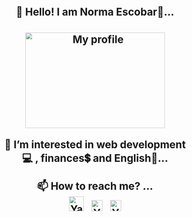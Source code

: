 <h1 align="center" text-align = "center">👋 Hello! I am Norma Escobar💛...<h1>
 <div align="center">
 <img src="https://i.imgur.com/Xlvm7IJ.png" alt="My profile" width="380px" height="260px">
 </div>

<p align="center">👀 I’m interested in web development💻 , finances💲 and English📙...<p>
<p align="center">📫 How to reach me? ...
<br><a href="https://twitter.com/Yami_Diaz_896"><img src="https://cdn.worldvectorlogo.com/logos/twitter-6.svg" title="Twitter" alt="Yamileth Díaz profile" width="40"/></a>
&ensp;<a href="https://www.linkedin.com/in/yamileth-d%C3%ADaz-107246205/"><img src="https://cdn.worldvectorlogo.com/logos/linkedin-icon-2.svg" title="Linkedin" alt="Yamileth Díaz Linkedin account" width="30"/></a>
&ensp;<a href="https://www.facebook.com/profile.php?id=100054517436718" target="blank"><img src="https://raw.githubusercontent.com/rahuldkjain/github-profile-readme-generator/master/src/images/icons/Social/facebook.svg" alt="Yamileth Díaz" height="30" width="30" /></a><p>
 



 
  
 



<!---
yami-normix/yami-normix is a ✨ special ✨ repository because its `README.md` (this file) appears on your GitHub profile.
You can click the Preview link to take a look at your changes.
--->
